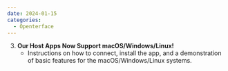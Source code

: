 ```yaml
---
date: 2024-01-15
categories:
  - Openterface
---
```



3. **Our Host Apps Now Support macOS/Windows/Linux!**
   - Instructions on how to connect, install the app, and a demonstration of basic features for the macOS/Windows/Linux systems.